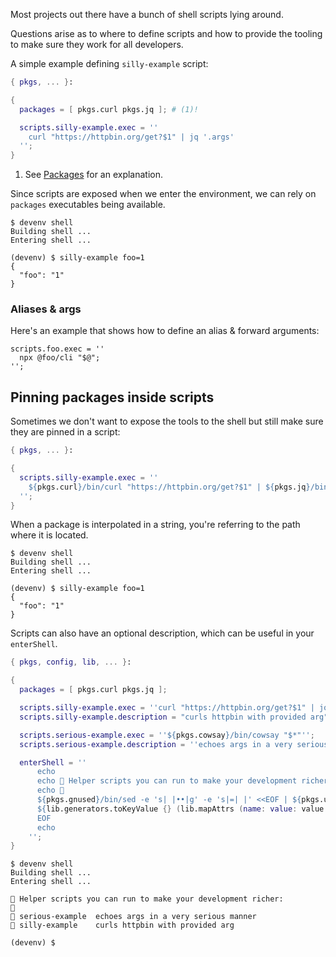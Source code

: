 Most projects out there have a bunch of shell scripts lying around.

Questions arise as to where to define scripts and how to provide the tooling to make sure they work for all developers.

A simple example defining `silly-example` script:

```nix title="devenv.nix"
{ pkgs, ... }:

{
  packages = [ pkgs.curl pkgs.jq ]; # (1)!

  scripts.silly-example.exec = ''
    curl "https://httpbin.org/get?$1" | jq '.args'
  '';
}
```

1. See [Packages](packages.md) for an explanation.

Since scripts are exposed when we enter the environment, we can rely on ``packages`` executables being available.

```shell-session
$ devenv shell
Building shell ...
Entering shell ...

(devenv) $ silly-example foo=1
{
  "foo": "1"
}
```

### Aliases & args
Here's an example that shows how to define an alias & forward arguments:
```
scripts.foo.exec = ''
  npx @foo/cli "$@";
'';
```

## Pinning packages inside scripts

Sometimes we don't want to expose the tools to the shell but still make sure they are pinned in a script:

```nix title="devenv.nix"
{ pkgs, ... }:

{
  scripts.silly-example.exec = ''
    ${pkgs.curl}/bin/curl "https://httpbin.org/get?$1" | ${pkgs.jq}/bin/jq '.args'
  '';
}
```

When a package is interpolated in a string, you're referring to the path where it is located.

```shell-session
$ devenv shell
Building shell ...
Entering shell ...

(devenv) $ silly-example foo=1
{
  "foo": "1"
}
```

Scripts can also have an optional description, which can be useful in your `enterShell`.

```nix title="devenv.nix"
{ pkgs, config, lib, ... }:

{
  packages = [ pkgs.curl pkgs.jq ];

  scripts.silly-example.exec = ''curl "https://httpbin.org/get?$1" | jq .args'';
  scripts.silly-example.description = "curls httpbin with provided arg";

  scripts.serious-example.exec = ''${pkgs.cowsay}/bin/cowsay "$*"'';
  scripts.serious-example.description = ''echoes args in a very serious manner'';

  enterShell = ''
      echo
      echo 🦾 Helper scripts you can run to make your development richer:
      echo 🦾
      ${pkgs.gnused}/bin/sed -e 's| |••|g' -e 's|=| |' <<EOF | ${pkgs.util-linuxMinimal}/bin/column -t | ${pkgs.gnused}/bin/sed -e 's|^|🦾 |' -e 's|••| |g'
      ${lib.generators.toKeyValue {} (lib.mapAttrs (name: value: value.description) config.scripts)}
      EOF
      echo
    '';
}
```

```shell-session
$ devenv shell
Building shell ...
Entering shell ...

🦾 Helper scripts you can run to make your development richer:
🦾
🦾 serious-example  echoes args in a very serious manner
🦾 silly-example    curls httpbin with provided arg

(devenv) $
```
